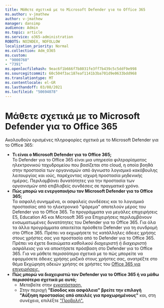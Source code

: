 ```yaml
---
title: Μάθετε σχετικά με το Microsoft Defender για το Office 365
ms.author: v-jmathew
author: v-jmathew
manager: dansimp
audience: Admin
ms.topic: article
ms.service: o365-administration
ROBOTS: NOINDEX, NOFOLLOW
localization_priority: Normal
ms.collection: Adm_O365
ms.custom:
- "9000760"
- "7391"
ms.openlocfilehash: 9eac6f1b666f7b8031fe3ff7b439c5c5ddf9e998
ms.sourcegitcommit: 60c504f3ac187eaf1141b3ba701d9e0633bdd968
ms.translationtype: MT
ms.contentlocale: el-GR
ms.lasthandoff: 03/08/2021
ms.locfileid: "50694078"
---
```

# <a name="learn-about-microsoft-defender-for-office-365"></a>Μάθετε σχετικά με το Microsoft Defender για το Office 365

Ακολουθούν ορισμένες πληροφορίες σχετικά με το Microsoft Defender για το Office 365:

- **Τι είναι ο Microsoft Defender για το Office 365;**  
    Το Defender για το Office 365 είναι μια υπηρεσία φιλτραρίσματος ηλεκτρονικού ταχυδρομείου που βασίζεται στο cloud, η οποία βοηθά στην προστασία των οργανισμών από άγνωστο λογισμικό κακόβουλης λειτουργίας και ιούς, παρέχοντας ισχυρή προστασία μηδενικής ημέρας. Περιλαμβάνει δυνατότητες για την προστασία των οργανισμών από επιβλαβείς συνδέσεις σε πραγματικό χρόνο.
- **Πώς μπορώ να ενεργοποιήσω τον Microsoft Defender για το Office 365;**  
    Τα ασφαλή συνημμένα, οι ασφαλείς συνδέσεις και το λογισμικό προστασίας από το ηλεκτρονικό "ψάρεμα" αποτελούν μέρος του Defender για το Office 365. Τα προγράμματα για μεγάλες επιχειρήσεις E5, Education A5 και Microsoft 365 για Επιχειρήσεις περιλαμβάνουν ενσωματωμένες δυνατότητες του Defender για το Office 365. Για όλα τα άλλα προγράμματα απαιτείται πρόσθετο Defender για τη συνδρομή στο Office 365. Πρέπει να εκχωρήσετε τις κατάλληλες άδειες χρήσης στους χρήστες σας για προστασία από το Defender για το Office 365. Πρέπει να έχετε δικαιώματα *καθολικού διαχειριστή* *ή διαχειριστή ασφάλειας* για να αποκτήσετε πρόσβαση στο Defender για το Office 365. Για να μάθετε περισσότερα σχετικά με το πώς μπορείτε να εφαρμόσετε άδειες χρήσης μαζικά στους χρήστες σας, ανατρέξτε στο θέμα Εκχώρηση αδειών χρήσης σε χρήστες του [Office 365 για επιχειρήσεις.](https://go.microsoft.com/fwlink/?linkid=2093435)
- **Πώς μπορώ να διαχειριστώ τον Defender για το Office 365 ή να μάθω περισσότερα σχετικά με αυτό;**  
  - Μεταβείτε στην [εγκατάσταση.](https://go.microsoft.com/fwlink/p/?linkid=2075721)  
  - Στην περιοχή **"Είσοδος και ασφάλεια" βρείτε την επιλογή** **"Αύξηση προστασίας από απειλές για προχωρημένους"** και, στη συνέχεια, επιλέξτε ["Προβολή".](https://go.microsoft.com/fwlink/?linkid=2109302)
